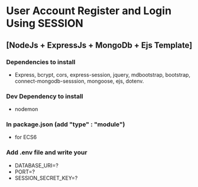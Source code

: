 # User Account Register and Login Using SESSION 
## [NodeJs + ExpressJs + MongoDb + Ejs Template]

### Dependencies to install
- Express, bcrypt, cors, express-session, jquery, mdbootstrap, bootstrap, connect-mongodb-sesssion,
mongoose, ejs, dotenv.
### Dev Dependency to install
- nodemon

### In package.json (add "type" : "module") 
- for ECS6

### Add .env file and write your
- DATABASE_URI=?
- PORT=?
- SESSION_SECRET_KEY=?

